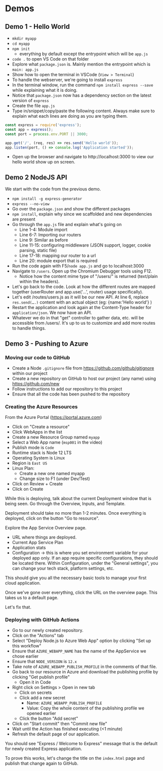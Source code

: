 # Demos

## Demo 1 - Hello World

* `mkdir myapp`
* `cd myapp`
* `npm init`
  - everything by default except the entrypoint which will be `app.js`
* `code .` to open VS Code on that folder
* Explore what `package.json` is. Mainly mention the entrypoint which is `main: app.js`
* Show how to open the terminal in VSCode (`View > Terminal`)
* To handle the webserver, we're going to install `express`
* In the terminal window, run the command `npm install express --save` while explaining what it is doing.
* Notice that `package.json` now has a dependency section on the latest version of `express`
* Create the file `app.js`
* Type in/snippet/copy/paste the following content. Always make sure to explain what each lines are doing as you are typing them.

```javascript
const express = require('express');
const app = express();
const port = process.env.PORT || 3000;

app.get('/', (req, res) => res.send('Hello world'));
app.listen(port, () => console.log('Application started'));
```

* Open up the browser and navigate to http://localhost:3000 to view our hello world show up on screen.


## Demo 2 NodeJS API

We start with the code from the previous demo.

* `npm install -g express-generator`
* `express --no-view`
* Go over the `package.json` and show the different packages
* `npm install`, explain why since we scaffolded and new dependencies are present
* Go through the `app.js` file and explain what's going on
  * Line 1-4: Module import
  * Line 6-7: Importing our routers
  * Line 9: Similar as before
  * Line 11-15: configuring middleware (JSON support, logger, cookie parsing, static file)
  * Line 17-18: mapping our router to a url
  * Line 20: module export that is required 
* Run the code again with F5/`node app.js` and go to localhost:3000
* Navigate to `/users`. Open up the Chromium Debugger tools using F12.
  * Notice how the content mime type of "/users/" is returned (text/plain within the headers).
* Let's go back to the code. Look at how the different routes are mapped together (userRouter and app.use('…', router) usage specifically).
* Let's edit /routes/users.js as it will be our new API. At line 6, replace `res.send(….)` content with an actual object (eg: {name:'Hello world'}     )
* Restart the application and look again at the Content-Type header for `application/json`. We now have an API.
* Whatever we do in that "get" controller to gather data, etc. will be accessible from /users/. It's up to us to customize and add more routes to handle things.

## Demo 3 - Pushing to Azure

### Moving our code to GitHub

* Create a Node `.gitignore` file from https://github.com/github/gitignore within our project
* Create a new repository on GitHub to host our project (any name) using https://github.com/new
* Follow instructions to add our repository to this project
* Ensure that all the code has been pushed to the repository

### Creating the Azure Resources

From the Azure Portal (https://portal.azure.com)

* Click on "Create a resource"
* Click WebApps in the list
* Create a new Resource Group named `myapp`
* Select a Web App name (`msp001` in the video)
* Publish mode is `Code`
* Runtime stack is Node 12 LTS
* Operating System is Linux
* Region is `East US`
* Linux Plan:
  * Create a new one named myapp
  * Change size to F1 (under Dev/Test)
* Click on Review + Create
* Click on Create

While this is deploying, talk about the current Deployment window that is being seen. Go through the Overview, Inputs, and Template.

Deployment should take no more than 1-2 minutes. Once everything is deployed, click on the button "Go to resource".

Explore the App Service Overview page.
* URL where things are deployed.
* Current App Service Plan
* Application stats
* Configuration -> this is where you set environment variable for your deployed app only. If an app require specific configurations, they should be located there. Within Configuration, under the "General settings", you can change your tech stack, platform settings, etc.

This should give you all the necessary basic tools to manage your first cloud application.

Once we've gone over everything, click the URL on the overview page. This takes us to a default page.

Let's fix that.

### Deploying with GitHub Actions

* Go to our newly created repository.
* Click on the "Actions" tab
* Select "Deploy Node.js to Azure Web App" option by clicking "Set up this workflow"
* Ensure that `AZURE_WEBAPP_NAME` has the name of the AppService we chose earlier
* Ensure that `NODE_VERSION` is `12.x`
* Take note of `AZURE_WEBAPP_PUBLISH_PROFILE` in the comments of that file.
* Go back to our resource in Azure and download the publishing profile by clicking "Get publish profile"
  * Open it in Code
* Right click on Settings > Open in new tab
  * Click on secrets
  * Click add a new secret
    * Name: `AZURE_WEBAPP_PUBLISH_PROFILE`
    * Value: Copy the whole content of the publishing profile we opened earlier
  * Click the button "Add secret"
* Click on "Start commit" then "Commit new file"
* Wait until the Action has finished executing (<1 minute)
* Refresh the default page of our application.

You should see "Express / Welcome to Express" message that is the default for newly created Express application.

To prove this works, let's change the title on the `index.html` page and publish that change again to GitHub.
